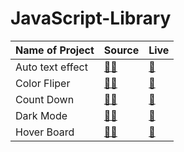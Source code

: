 # JavaScript-Library


| Name of Project | Source | Live |
| --- | --- | -- |
| Auto text effect |[👨‍💻](https://github.com/parixitsoni/JavaScript-Library/tree/master/Auto-text-effect) |[👀](https://js-auto-text-effect.netlify.app/) |
| Color Fliper |[👨‍💻](https://github.com/parixitsoni/JavaScript-Library/tree/master/Color-Fliper) |[👀](https://js-color-fliper.netlify.app/) |
| Count Down |[👨‍💻](https://github.com/parixitsoni/JavaScript-Library/tree/master/Countdown) |[👀 ](https://js-count-down.netlify.app/)|
| Dark Mode | [👨‍💻](https://github.com/parixitsoni/JavaScript-Library/tree/master/Darkmode) |[👀 ](https://js-dark-mode.netlify.app/)|
| Hover Board| [👨‍💻](https://github.com/parixitsoni/JavaScript-Library/tree/master/Hover-Board)  |[👀](https://js-hover-board.netlify.app/)|

